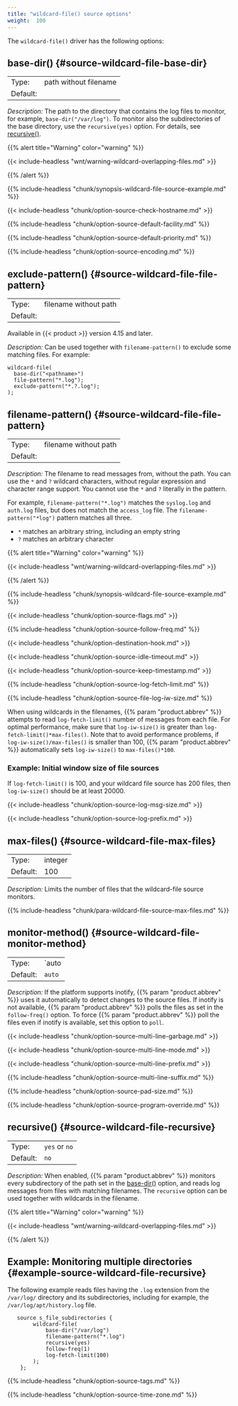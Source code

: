 ```yaml
---
title: "wildcard-file() source options"
weight:  100
---
```

<!-- DISCLAIMER: This file is based on the syslog-ng Open Source Edition documentation https://github.com/balabit/syslog-ng-ose-guides/commit/2f4a52ee61d1ea9ad27cb4f3168b95408fddfdf2 and is used under the terms of The syslog-ng Open Source Edition Documentation License. The file has been modified by Axoflow. -->

The `wildcard-file()` driver has the following options:


## base-dir() {#source-wildcard-file-base-dir}

|          |                       |
| -------- | --------------------- |
| Type:    | path without filename |
| Default: |                       |

*Description:* The path to the directory that contains the log files to monitor, for example, `base-dir("/var/log")`. To monitor also the subdirectories of the base directory, use the `recursive(yes)` option. For details, see [recursive()](#source-wildcard-file-recursive).

{{% alert title="Warning" color="warning" %}}

{{< include-headless "wnt/warning-wildcard-overlapping-files.md" >}}

{{% /alert %}}


{{% include-headless "chunk/synopsis-wildcard-file-source-example.md" %}}

{{< include-headless "chunk/option-source-check-hostname.md" >}}

{{% include-headless "chunk/option-source-default-facility.md" %}}

{{% include-headless "chunk/option-source-default-priority.md" %}}

{{% include-headless "chunk/option-source-encoding.md" %}}

## exclude-pattern() {#source-wildcard-file-file-pattern}

|          |                       |
| -------- | --------------------- |
| Type:    | filename without path |
| Default: |                       |

Available in {{< product >}} version 4.15 and later.

*Description:* Can be used together with `filename-pattern()` to exclude some matching files. For example:

```shell
wildcard-file(
  base-dir("<pathname>")
  file-pattern("*.log");
  exclude-pattern("*.?.log");
);
```

## filename-pattern() {#source-wildcard-file-file-pattern}

|          |                       |
| -------- | --------------------- |
| Type:    | filename without path |
| Default: |                       |

*Description:* The filename to read messages from, without the path. You can use the `*` and `?` wildcard characters, without regular expression and character range support. You cannot use the `*` and `?` literally in the pattern.

For example, `filename-pattern("*.log")` matches the `syslog.log` and `auth.log` files, but does not match the `access_log` file. The `filename-pattern("*log")` pattern matches all three.

- `*` matches an arbitrary string, including an empty string
- `?` matches an arbitrary character

{{% alert title="Warning" color="warning" %}}

{{< include-headless "wnt/warning-wildcard-overlapping-files.md" >}}

{{% /alert %}}


{{% include-headless "chunk/synopsis-wildcard-file-source-example.md" %}}

{{< include-headless "chunk/option-source-flags.md" >}}

{{% include-headless "chunk/option-source-follow-freq.md" %}}

{{< include-headless "chunk/option-destination-hook.md" >}}

{{< include-headless "chunk/option-source-idle-timeout.md" >}}

{{< include-headless "chunk/option-source-keep-timestamp.md" >}}

{{% include-headless "chunk/option-source-log-fetch-limit.md" %}}


{{% include-headless "chunk/option-source-file-log-iw-size.md" %}}

When using wildcards in the filenames, {{% param "product.abbrev" %}} attempts to read `log-fetch-limit()` number of messages from each file. For optimal performance, make sure that `log-iw-size()` is greater than `log-fetch-limit()*max-files()`. Note that to avoid performance problems, if `log-iw-size()/max-files()` is smaller than 100, {{% param "product.abbrev" %}} automatically sets `log-iw-size()` to `max-files()*100`.


### Example: Initial window size of file sources

If `log-fetch-limit()` is 100, and your wildcard file source has 200 files, then `log-iw-size()` should be at least 20000.



{{< include-headless "chunk/option-source-log-msg-size.md" >}}

{{< include-headless "chunk/option-source-log-prefix.md" >}}


## max-files() {#source-wildcard-file-max-files}

|          |         |
| -------- | ------- |
| Type:    | integer |
| Default: | 100     |

*Description:* Limits the number of files that the wildcard-file source monitors.

{{% include-headless "chunk/para-wildcard-file-source-max-files.md" %}}



## monitor-method() {#source-wildcard-file-monitor-method}

|          |                       |
| -------- | --------------------- |
| Type:    | `auto | inotify | poll` |
| Default: | `auto`                  |

*Description:* If the platform supports inotify, {{% param "product.abbrev" %}} uses it automatically to detect changes to the source files. If inotify is not available, {{% param "product.abbrev" %}} polls the files as set in the `follow-freq()` option. To force {{% param "product.abbrev" %}} poll the files even if inotify is available, set this option to `poll`.


{{< include-headless "chunk/option-source-multi-line-garbage.md" >}}

{{< include-headless "chunk/option-source-multi-line-mode.md" >}}

{{< include-headless "chunk/option-source-multi-line-prefix.md" >}}

{{% include-headless "chunk/option-source-multi-line-suffix.md" %}}

{{% include-headless "chunk/option-source-pad-size.md" %}}

{{% include-headless "chunk/option-source-program-override.md" %}}


## recursive() {#source-wildcard-file-recursive}

|          |          |
| -------- | -------- |
| Type:    | `yes` or `no` |
| Default: | `no`       |

*Description:* When enabled, {{% param "product.abbrev" %}} monitors every subdirectory of the path set in the [base-dir()](#source-wildcard-file-base-dir) option, and reads log messages from files with matching filenames. The `recursive` option can be used together with wildcards in the filename.

{{% alert title="Warning" color="warning" %}}

{{< include-headless "wnt/warning-wildcard-overlapping-files.md" >}}

{{% /alert %}}



## Example: Monitoring multiple directories {#example-source-wildcard-file-recursive}

The following example reads files having the `.log` extension from the `/var/log/` directory and its subdirectories, including for example, the `/var/log/apt/history.log` file.

```shell
   source s_file_subdirectories {
        wildcard-file(
            base-dir("/var/log")
            filename-pattern("*.log")
            recursive(yes)
            follow-freq(1)
            log-fetch-limit(100)
        );
    };
```


{{% include-headless "chunk/option-source-tags.md" %}}

{{% include-headless "chunk/option-source-time-zone.md" %}}
